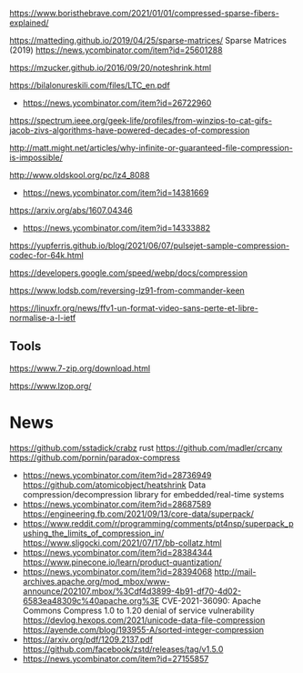 https://www.boristhebrave.com/2021/01/01/compressed-sparse-fibers-explained/

https://matteding.github.io/2019/04/25/sparse-matrices/	Sparse Matrices (2019)
https://news.ycombinator.com/item?id=25601288

https://mzucker.github.io/2016/09/20/noteshrink.html

https://bilalonureskili.com/files/LTC_en.pdf
* https://news.ycombinator.com/item?id=26722960

https://spectrum.ieee.org/geek-life/profiles/from-winzips-to-cat-gifs-jacob-zivs-algorithms-have-powered-decades-of-compression

http://matt.might.net/articles/why-infinite-or-guaranteed-file-compression-is-impossible/

http://www.oldskool.org/pc/lz4_8088
* https://news.ycombinator.com/item?id=14381669

https://arxiv.org/abs/1607.04346
* https://news.ycombinator.com/item?id=14333882

https://yupferris.github.io/blog/2021/06/07/pulsejet-sample-compression-codec-for-64k.html

https://developers.google.com/speed/webp/docs/compression

https://www.lodsb.com/reversing-lz91-from-commander-keen

https://linuxfr.org/news/ffv1-un-format-video-sans-perte-et-libre-normalise-a-l-ietf

## Tools
https://www.7-zip.org/download.html

https://www.lzop.org/

# News
https://github.com/sstadick/crabz rust
https://github.com/madler/crcany
https://github.com/pornin/paradox-compress
* https://news.ycombinator.com/item?id=28736949
https://github.com/atomicobject/heatshrink Data compression/decompression library for embedded/real-time systems
* https://news.ycombinator.com/item?id=28687589
https://engineering.fb.com/2021/09/13/core-data/superpack/
* https://www.reddit.com/r/programming/comments/pt4nsp/superpack_pushing_the_limits_of_compression_in/
https://www.sligocki.com/2021/07/17/bb-collatz.html
* https://news.ycombinator.com/item?id=28384344
https://www.pinecone.io/learn/product-quantization/
* https://news.ycombinator.com/item?id=28394068
http://mail-archives.apache.org/mod_mbox/www-announce/202107.mbox/%3Cdf4d3899-4b91-df70-4d02-6583ea48309c%40apache.org%3E CVE-2021-36090: Apache Commons Compress 1.0 to 1.20 denial of service vulnerability
https://devlog.hexops.com/2021/unicode-data-file-compression
https://ayende.com/blog/193955-A/sorted-integer-compression
* https://arxiv.org/pdf/1209.2137.pdf
https://github.com/facebook/zstd/releases/tag/v1.5.0
* https://news.ycombinator.com/item?id=27155857